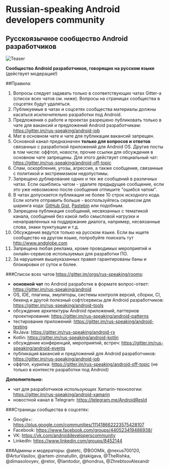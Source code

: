 # Russian-speaking Android developers community
## Русскоязычное сообщество Android разработчиков
![Teaser](androiddevelopers.jpg)

**Сообщество Android разработчиков, говорящих на русском языке** (действует модерация!)

##Правила:
1. Вопросы следует задавать только в соответствующих чатах Gitter-а (список всех чатов см. ниже). Вопросы на страницах сообщества в соцсетях будут удаляться.
2. Публикуемые в чатах и соцсетях сообщества материалы должны касаться исключительно разработки под Android.
3. Предложения о работе и проектах разрешено публиковать только в чате для вакансий и предложений Android разработчикам: https://gitter.im/rus-speaking/android-job
4. Мат в основном чате и чате для публикации вакансий запрещен.
5. Основной канал предназначен **только для вопросов и ответов** связанных с разработкой приложений для Android OS. Другие посты в том числе: оффтоп, новости, прочие ссылки для обсуждения в основном чате запрещены. Для этого действует специальный чат: https://gitter.im/rus-speaking/android-off-topic
6. Спам, оскорбления, угозы, агрессия, а также сообщения, связанные с политикой и экстремизмом недопустимы.
7. Запрещено дублирование одних и тех же сообщений в различных чатах. Если ошиблись чатом - удалите предыдущее сообщение, если это уже невозможно после сообщения отпишите "ошибся чатом".
8. В чатах допускается публикация не более 10 строк исходного кода. Если хотите отправить больше - воспользуйтесь сервисом для шаринга кода: [GitHub Gist](https://gist.github.com/), [Pastebin](http://pastebin.com/) или подобным.
9. Запрещена публикация сообщений, несвязанных с тематикой канала, сообщений без какой либо смысловой нагрузки и ненаправленных на поддержание диалога, например, несвязанные слова, знаки пунктуации и т.д.
10. Обсуждения ведутся только на русском языке. Если вы ищете сообщество на другом языке, попробуйте поискать тут http://www.andglobe.com
11. Запрещена любая реклама, кроме проводимых мероприятий и онлайн-сервисов используемых для разработки ПО.
12. За нарушения вышеуказанных правил гарантированы баны и блокировки от суток и более.

###Список всех чатов https://gitter.im/orgs/rus-speaking/rooms:
* **основной чат** по Android разработке в формате вопрос-ответ: https://gitter.im/rus-speaking/android
* OS, IDE, плагины, эмуляторы, системы контроля версий, сборки, CI, бекенд и другой полезный софт/сервисы для Android разработчиков: https://gitter.im/rus-speaking/android-tools
* обсуждение архитектуры Android приложений, паттернов проектирования: https://gitter.im/rus-speaking/android-patterns
* тестирование приложений: https://gitter.im/rus-speaking/android-testing
* RxJava: https://gitter.im/rus-speaking/android-rx
* Kotlin: https://gitter.im/rus-speaking/android-kotlin
* обсуждение конференций, мероприятий, встреч: https://gitter.im/rus-speaking/android-events
* публикация вакансий и предложений для Android разработчиков: https://gitter.im/rus-speaking/android-job
* оффтоп, курилка: https://gitter.im/rus-speaking/android-off-topic (не только в контексте разработки под Android)

**Дополнительно:**
* чат для разработчиков использующих Xamarin-технологии: https://gitter.im/rus-speaking/android-xamarin
* новостной канал в Telegram: https://telegram.me/AndroidResId

###Страницы сообщества в соцсетях:
* Google+: https://plus.google.com/communities/111418662223575428107
* Facebook: https://www.facebook.com/groups/440523419486938/
* VK: https://vk.com/androiddeveloperscommunity
* LinkedIn: https://www.linkedin.com/groups/8452144
 
###Админы и модераторы: 
@atetc, @BOOMik, @nexus700120, @ArturVasilov, @artem-zinnatullin, @takigava, @TheRishka, @dimasolovyev, @retor, @Iamtodor, @hondrus, @ZhrebtsovAlexandr
